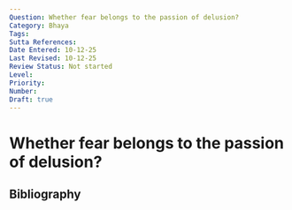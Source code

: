 ```yaml
---
Question: Whether fear belongs to the passion of delusion?
Category: Bhaya
Tags: 
Sutta References: 
Date Entered: 10-12-25
Last Revised: 10-12-25
Review Status: Not started
Level: 
Priority: 
Number: 
Draft: true
---
```


# Whether fear belongs to the passion of delusion?

## Bibliography

<!-- 

Notes:



-->
